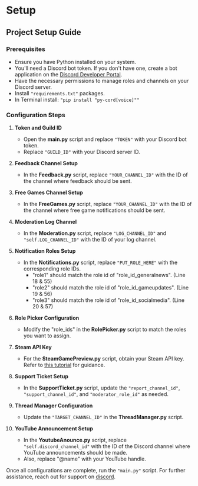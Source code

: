 # Setup

## Project Setup Guide

### Prerequisites
- Ensure you have Python installed on your system.
- You'll need a Discord bot token. If you don't have one, create a bot application on the [Discord Developer Portal](https://discord.com/developers/applications).
- Have the necessary permissions to manage roles and channels on your Discord server.
- Install `"requirements.txt"` packages.
- In Terminal install: `"pip install "py-cord[voice]""`

### Configuration Steps

1. **Token and Guild ID**
   - Open the **main.py** script and replace `"TOKEN"` with your Discord bot token.
   - Replace `"GUILD_ID"` with your Discord server ID.

2. **Feedback Channel Setup**
   - In the **Feedback.py** script, replace `"YOUR_CHANNEL_ID"` with the ID of the channel where feedback should be sent.

3. **Free Games Channel Setup**
   - In the **FreeGames.py** script, replace `"YOUR_CHANNEL_ID"` with the ID of the channel where free game notifications should be sent.

4. **Moderation Log Channel**
   - In the **Moderation.py** script, replace `"LOG_CHANNEL_ID"` and `"self.LOG_CHANNEL_ID"` with the ID of your log channel.

5. **Notification Roles Setup**
   - In the **Notifications.py** script, replace `"PUT_ROLE_HERE"` with the corresponding role IDs.
     - "role1" should match the role id of "role_id_generalnews". (Line 18 & 55)
     - "role2" should match the role id of "role_id_gameupdates". (Line 19 & 56)
     - "role3" should match the role id of "role_id_socialmedia". (Line 20 & 57)

6. **Role Picker Configuration**
   - Modify the "role_ids" in the **RolePicker.py** script to match the roles you want to assign.

7. **Steam API Key**
   - For the **SteamGamePreview.py** script, obtain your Steam API key. Refer to [this tutorial](https://www.youtube.com/watch?v=hBqQh5lyQBw) for guidance.

8. **Support Ticket Setup**
   - In the **SupportTicket.py** script, update the `"report_channel_id"`, `"support_channel_id"`, and `"moderator_role_id"` as needed.

9. **Thread Manager Configuration**
   - Update the `"TARGET_CHANNEL_ID"` in the **ThreadManager.py** script.

10. **YouTube Announcement Setup**
    - In the **YoutubeAnounce.py** script, replace `"self.discord_channel_id"` with the ID of the Discord channel where YouTube announcements should be made.
    - Also, replace "@name" with your YouTube handle.

Once all configurations are complete, run the `"main.py"` script. For further assistance, reach out for support on [discord](https://discord.gg/4xwf8F46Pd).
